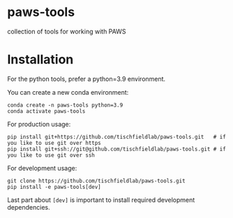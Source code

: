 # paws-tools
collection of tools for working with PAWS


# Installation
For the python tools, prefer a python=3.9 environment.

You can create a new conda environment:
```
conda create -n paws-tools python=3.9
conda activate paws-tools
```

For production usage:
```
pip install git+https://github.com/tischfieldlab/paws-tools.git   # if you like to use git over https
pip install git+ssh://git@github.com/tischfieldlab/paws-tools.git # if you like to use git over ssh
```

For development usage:
```
git clone https://github.com/tischfieldlab/paws-tools.git
pip install -e paws-tools[dev]
```
Last part about `[dev]` is important to install required development dependencies.

